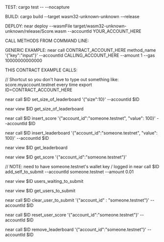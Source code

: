 TEST:
cargo test -- --nocapture

BUILD:
cargo build --target wasm32-unknown-unknown -–release

DEPLOY:
near deploy --wasmFile target/wasm32-unknown-unknown/release/Score.wasm --accountId YOUR_ACCOUNT_HERE

CALL METHODS FROM COMMAND LINE:

GENERIC EXAMPLE:
near call CONTRACT_ACCOUNT_HERE method_name '{"key":"input"}' --accountId CALLING_ACCOUNT_HERE --amount 1 --gas 10000000000000

THIS CONTRACT EXAMPLE CALLS:

// Shortcut so you don't have to type out something like: score.myaccount.testnet every time
export ID=CONTRACT_ACCOUNT_HERE

near call $ID set_size_of_leaderboard '{"size":10}' --accountId $ID

near view $ID get_size_of_leaderboard

near call $ID insert_score '{"account_id":"someone.testnet", "value": 100}' --accountId $ID

near call $ID insert_leaderboard '{"account_id":"someone.testnet", "value": 100}' --accountId $ID

near view $ID get_leaderboard

near view $ID get_score '{"account_id":"someone.testnet"}'

// NOTE: need to have someone.testnet's wallet key / logged in
near call $ID add_self_to_submit --accountId someone.testnet --amount 0.01   

near view $ID users_waiting_to_submit

near view $ID get_users_to_submit

near call $ID clear_user_to_submit '{"account_id" : "someone.testnet"}' --accountId $ID

near call $ID reset_user_score '{"account_id":"someone.testnet"}' --accountId $ID

near call $ID remove_leaderboard '{"account_id":"someone.testnet"}' --accountId $ID

